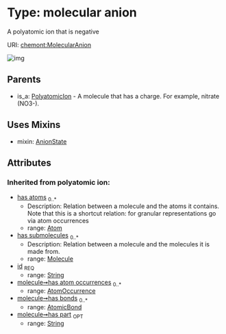 
# Type: molecular anion


A polyatomic ion that is negative

URI: [chemont:MolecularAnion](http://w3id.org/chemontMolecularAnion)


![img](http://yuml.me/diagram/nofunky;dir:TB/class/[PolyatomicIon],[Molecule],[MolecularAnion&#124;elemental_charge(i):integer%20%3F;has_part(i):string%20%3F;id(i):string]uses%20-.->[AnionState],[PolyatomicIon]^-[MolecularAnion],[AtomicBond],[AtomOccurrence],[Atom],[AnionState])

## Parents

 *  is_a: [PolyatomicIon](PolyatomicIon.md) - A molecule that has a charge. For example, nitrate (NO3-).

## Uses Mixins

 *  mixin: [AnionState](AnionState.md)

## Attributes


### Inherited from polyatomic ion:

 * [has atoms](has_atoms.md)  <sub>0..*</sub>
    * Description: Relation between a molecule and the atoms it contains. Note that this is a shortcut relation: for granular representations go via atom occurrences
    * range: [Atom](Atom.md)
 * [has submolecules](has_submolecules.md)  <sub>0..*</sub>
    * Description: Relation between a molecule and the molecules it is made from.
    * range: [Molecule](Molecule.md)
 * [id](id.md)  <sub>REQ</sub>
    * range: [String](types/String.md)
 * [molecule➞has atom occurrences](molecule_has_atom_occurrences.md)  <sub>0..*</sub>
    * range: [AtomOccurrence](AtomOccurrence.md)
 * [molecule➞has bonds](molecule_has_bonds.md)  <sub>0..*</sub>
    * range: [AtomicBond](AtomicBond.md)
 * [molecule➞has part](molecule_has_part.md)  <sub>OPT</sub>
    * range: [String](types/String.md)
